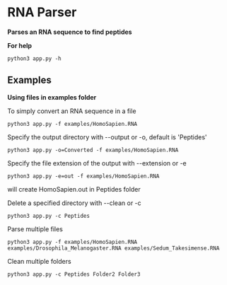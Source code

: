 # RNA Parser

**Parses an RNA sequence to find peptides**

**For help**
```
python3 app.py -h
```

## Examples 
**Using files in examples folder**

To simply convert an RNA sequence in a file
```
python3 app.py -f examples/HomoSapien.RNA
```

Specify the output directory with --output or -o, default is 'Peptides'
```
python3 app.py -o=Converted -f examples/HomoSapien.RNA
```

Specify the file extension of the output with --extension or -e
```
python3 app.py -e=out -f examples/HomoSapien.RNA
```
will create HomoSapien.out in Peptides folder

Delete a specified directory with --clean or -c
```
python3 app.py -c Peptides
```

Parse multiple files
```
python3 app.py -f examples/HomoSapien.RNA examples/Drosophila_Melanogaster.RNA examples/Sedum_Takesimense.RNA
```

Clean multiple folders
```
python3 app.py -c Peptides Folder2 Folder3
```
